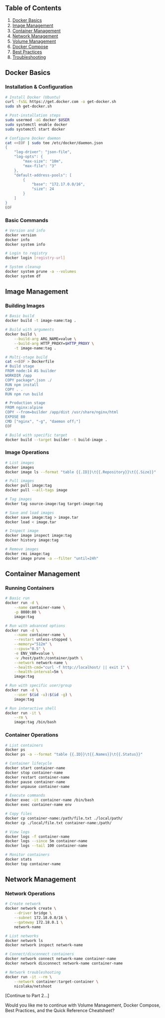 
## Table of Contents
1. [Docker Basics](#docker-basics)
2. [Image Management](#image-management)
3. [Container Management](#container-management)
4. [Network Management](#network-management)
5. [Volume Management](#volume-management)
6. [Docker Compose](#docker-compose)
7. [Best Practices](#best-practices)
8. [Troubleshooting](#troubleshooting)

## Docker Basics

### Installation & Configuration
```bash
# Install Docker (Ubuntu)
curl -fsSL https://get.docker.com -o get-docker.sh
sudo sh get-docker.sh

# Post-installation steps
sudo usermod -aG docker $USER
sudo systemctl enable docker
sudo systemctl start docker

# Configure Docker daemon
cat <<EOF | sudo tee /etc/docker/daemon.json
{
    "log-driver": "json-file",
    "log-opts": {
        "max-size": "10m",
        "max-file": "3"
    },
    "default-address-pools": [
        {
            "base": "172.17.0.0/16",
            "size": 24
        }
    ]
}
EOF
```

### Basic Commands
```bash
# Version and info
docker version
docker info
docker system info

# Login to registry
docker login [registry-url]

# System cleanup
docker system prune -a --volumes
docker system df
```

## Image Management

### Building Images
```bash
# Basic build
docker build -t image-name:tag .

# Build with arguments
docker build \
    --build-arg ARG_NAME=value \
    --build-arg HTTP_PROXY=$HTTP_PROXY \
    -t image-name:tag .

# Multi-stage build
cat <<EOF > Dockerfile
# Build stage
FROM node:14 AS builder
WORKDIR /app
COPY package*.json ./
RUN npm install
COPY . .
RUN npm run build

# Production stage
FROM nginx:alpine
COPY --from=builder /app/dist /usr/share/nginx/html
EXPOSE 80
CMD ["nginx", "-g", "daemon off;"]
EOF

# Build with specific target
docker build --target builder -t build-image .
```

### Image Operations
```bash
# List images
docker images
docker image ls --format "table {{.ID}}\t{{.Repository}}\t{{.Size}}"

# Pull images
docker pull image:tag
docker pull --all-tags image

# Tag images
docker tag source-image:tag target-image:tag

# Save and load images
docker save image:tag > image.tar
docker load < image.tar

# Inspect image
docker image inspect image:tag
docker history image:tag

# Remove images
docker rmi image:tag
docker image prune -a --filter "until=24h"
```

## Container Management

### Running Containers
```bash
# Basic run
docker run -d \
    --name container-name \
    -p 8080:80 \
    image:tag

# Run with advanced options
docker run -d \
    --name container-name \
    --restart unless-stopped \
    --memory="512m" \
    --cpus="0.5" \
    -e ENV_VAR=value \
    -v /host/path:/container/path \
    --network network-name \
    --health-cmd="curl -f http://localhost/ || exit 1" \
    --health-interval=5m \
    image:tag

# Run with specific user/group
docker run -d \
    --user $(id -u):$(id -g) \
    image:tag

# Run interactive shell
docker run -it \
    --rm \
    image:tag /bin/bash
```

### Container Operations
```bash
# List containers
docker ps
docker ps -a --format "table {{.ID}}\t{{.Names}}\t{{.Status}}"

# Container lifecycle
docker start container-name
docker stop container-name
docker restart container-name
docker pause container-name
docker unpause container-name

# Execute commands
docker exec -it container-name /bin/bash
docker exec container-name env

# Copy files
docker cp container-name:/path/file.txt ./local/path/
docker cp ./local/file.txt container-name:/path/

# View logs
docker logs -f container-name
docker logs --since 5m container-name
docker logs --tail 100 container-name

# Monitor containers
docker stats
docker top container-name
```

## Network Management

### Network Operations
```bash
# Create network
docker network create \
    --driver bridge \
    --subnet 172.18.0.0/16 \
    --gateway 172.18.0.1 \
    network-name

# List networks
docker network ls
docker network inspect network-name

# Connect/disconnect containers
docker network connect network-name container-name
docker network disconnect network-name container-name

# Network troubleshooting
docker run -it --rm \
    --network container:target-container \
    nicolaka/netshoot
```

[Continue to Part 2...]

Would you like me to continue with Volume Management, Docker Compose, Best Practices, and the Quick Reference Cheatsheet?